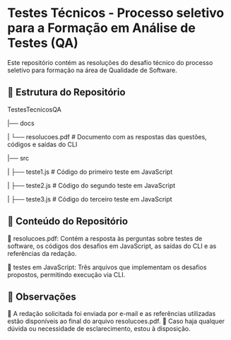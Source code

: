 # Testes Técnicos - Processo seletivo para a Formação em Análise de Testes (QA)

Este repositório contém as resoluções do desafio técnico do processo seletivo para formação na área de Qualidade de Software.

## 📂 Estrutura do Repositório

TestesTecnicosQA

|── docs

|   └── resolucoes.pdf  # Documento com as respostas das questões, códigos e saídas do CLI

|── src

|   ├── teste1.js       # Código do primeiro teste em JavaScript

|   ├── teste2.js       # Código do segundo teste em JavaScript

|   ├── teste3.js       # Código do terceiro teste em JavaScript

## 📝 Conteúdo do Repositório

📄 resolucoes.pdf: Contém a resposta às perguntas sobre testes de software, os códigos dos desafios em JavaScript, as saídas do CLI e as referências da redação.

📜 testes em JavaScript: Três arquivos que implementam os desafios propostos, permitindo execução via CLI.

## 📌 Observações

🔹 A redação solicitada foi enviada por e-mail e as referências utilizadas estão disponíveis ao final do arquivo resolucoes.pdf.
🔹 Caso haja qualquer dúvida ou necessidade de esclarecimento, estou à disposição.
